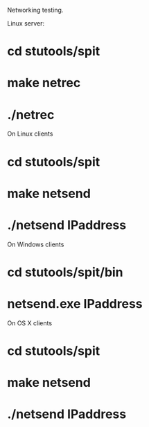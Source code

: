 
Networking testing.

Linux server:

# cd stutools/spit
# make netrec
# ./netrec


On Linux clients

# cd stutools/spit
# make netsend
# ./netsend IPaddress

On Windows clients

# cd stutools/spit/bin
# netsend.exe IPaddress

On OS X clients

# cd stutools/spit
# make netsend
# ./netsend IPaddress
